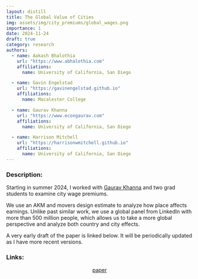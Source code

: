 ```yaml
---
layout: distill
title: The Global Value of Cities
img: assets/img/city_premiums/global_wages.png
importance: 1
date: 2024-11-24
draft: true
category: research
authors:
  - name: Aakash Bhalothia
    url: "https://www.abhalothia.com"
    affiliations:
      name: University of California, San Diego

  - name: Gavin Engelstad
    url: "https://gavinengelstad.github.io"
    affiliations:
      name: Macalester College

  - name: Gaurav Khanna
    url: "https://www.econgaurav.com"
    affiliations:
      name: University of California, San Diego

  - name: Harrison Mitchell
    url: "https://harrisonwmitchell.github.io"
    affiliations:
      name: University of California, San Diego
---
```


### Description:

Starting in summer 2024, I worked with [Gaurav Khanna](https://www.econgaurav.com) and two grad students to examine city wage premiums.

We use an AKM and movers design estimate to analyze how place affects earnings. Unlike past similar work, we use a global panel from LinkedIn with more than 500 million people, which allows us to take a more global perspective and analyze both country and city effects.

A very early draft of the paper is linked below. It will be periodically updated as I have more recent versions.


### Links:

<style>
    .links {
        display: flex;
        justify-content: center;
        align-items: center;
    }
</style>

<div class="links">
    <a href="https://gavinengelstad.github.io/assets/pdf/city_premiums/paper.pdf" class="btn btn-sm z-depth-0" role="button" target="_blank" rel="noopener noreferrer">paper</a>
</div>
